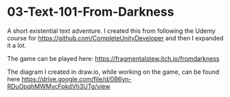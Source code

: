 # 03-Text-101-From-Darkness
 A short existential text adventure.  I created this from following the Udemy course for https://github.com/CompleteUnityDeveloper and then I expanded it a lot.
 
 The game can be played here: https://fragmentalstew.itch.io/fromdarkness

The diagram I created in draw.io, while working on the game, can be found here https://drive.google.com/file/d/0B6yn-RDuOpqhMWMycFpkdVh3UTg/view
